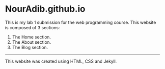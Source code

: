 # NourAdib.github.io
This is my lab 1 submission for the web programming course.
This website is composed of 3 sections:
1. The Home section.
2. The About section.
3. The Blog section.
***
This website was created using HTML, CSS and Jekyll.
